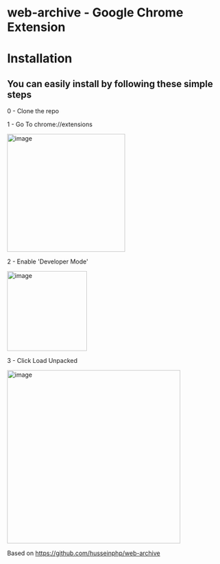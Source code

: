 # web-archive - Google Chrome Extension

# Installation

## You can easily install by following these simple steps

0 - Clone the repo

1 - Go To chrome://extensions 

<img width="275" alt="image" src="https://github.com/ranlo/web-archive/assets/3043854/44190acc-8a2b-485e-865a-a0df803077b5">

2 - Enable 'Developer Mode'

<img width="186" alt="image" src="https://github.com/ranlo/web-archive/assets/3043854/60f54e8e-3e8f-400c-84aa-d031ea73e9ac">

3 - Click Load Unpacked

<img width="404" alt="image" src="https://github.com/ranlo/web-archive/assets/3043854/9026b08e-dedd-43c0-a898-ac3c1a615692">

Based on https://github.com/husseinphp/web-archive
